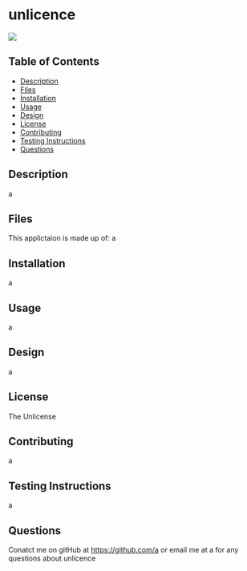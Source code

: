 # unlicence

<img src="https://img.shields.io/badge/Licence-The%20Unlicense-blue">


## Table of Contents
* [Description](#description)
* [Files](#files)
* [Installation](#installation)
* [Usage](#usage)
* [Design](#design)
* [License](#license)
* [Contributing](#contributing)
* [Testing Instructions](#testing-instructions)
* [Questions](#questions)

## Description

a

## Files

This applictaion is made up of: a

## Installation
a

## Usage
a

## Design
a

## License
The Unlicense

## Contributing
a

## Testing Instructions
a

## Questions
Conatct me on gitHub at https://github.com/a or email me at a for any questions about unlicence

